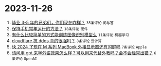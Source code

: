 # 2023-11-26

1. [毕业 3-5 年的兄弟们，你们现在咋样？](https://www.v2ex.com/t/995249) `35条评论` `问与答`
1. [保持手机常年运行的方法？](https://www.v2ex.com/t/995231) `18条评论` `硬件`
1. [有什么比较简单的方式能训练图像识别模型么](https://www.v2ex.com/t/995240) `11条评论` `机器学习`
1. [cloudflare 抗 ddos 真的很强吗？](https://www.v2ex.com/t/995236) `8条评论` `云计算`
1. [快 2024 了现在 M 系列 MacBook 外接显示器还有闪屏吗](https://www.v2ex.com/t/995278) `7条评论` `Apple`
1. [请问用 gpt 来学外语效果怎么样？可以用来代替外教吗？会不会经常出错？](https://www.v2ex.com/t/995244) `6条评论` `OpenAI`
